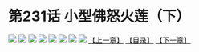 # 第231话 小型佛怒火莲（下）
![](https://mhpic.xiaomingtaiji.net/comic/D/斗破苍穹拆分版/231话/1.jpg-zymk.middle.webp)
![](https://mhpic.xiaomingtaiji.net/comic/D/斗破苍穹拆分版/231话/2.jpg-zymk.middle.webp)
![](https://mhpic.xiaomingtaiji.net/comic/D/斗破苍穹拆分版/231话/3.jpg-zymk.middle.webp)
![](https://mhpic.xiaomingtaiji.net/comic/D/斗破苍穹拆分版/231话/4.jpg-zymk.middle.webp)
![](https://mhpic.xiaomingtaiji.net/comic/D/斗破苍穹拆分版/231话/5.jpg-zymk.middle.webp)
![](https://mhpic.xiaomingtaiji.net/comic/D/斗破苍穹拆分版/231话/6.jpg-zymk.middle.webp)
![](https://mhpic.xiaomingtaiji.net/comic/D/斗破苍穹拆分版/231话/7.jpg-zymk.middle.webp)
![](https://mhpic.xiaomingtaiji.net/comic/D/斗破苍穹拆分版/231话/8.jpg-zymk.middle.webp)
[【上一章】](./230.md)
[【目录】](./README.md)
[【下一章】](./232.md)
